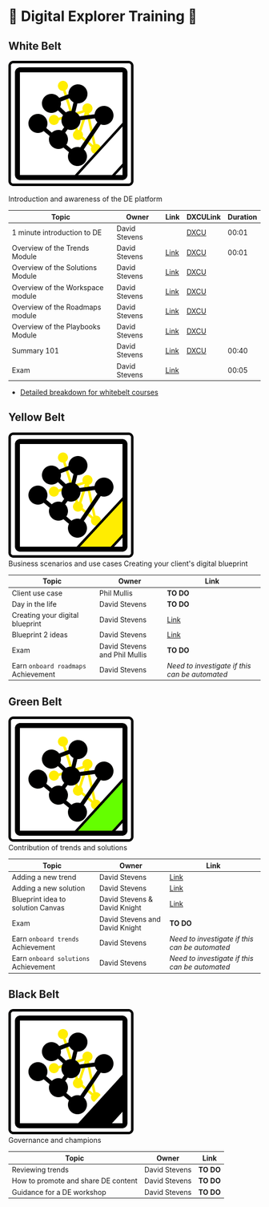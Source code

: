 # :construction: Digital Explorer Training :construction:


## White Belt
![](trainingBadges/WhiteBelt.png)<br>

Introduction and awareness of the DE platform

|Topic|Owner|Link|DXCULink|Duration|
|---|---|---|---|---|
|1 minute introduction to DE|David Stevens| |[DXCU](https://dxc.sabacloud.com/Saba/Web_spf/NA2PRD0005/common/ledetail/00054479) |00:01|
|Overview of the Trends Module| David Stevens|[Link](https://github.com/dxc-technology/dxc-digitalexplorer/blob/master/training/Trends/Trends100/readme.md)|[DXCU](https://dxc.sabacloud.com/Saba/Web_spf/NA2PRD0005/common/ledetail/00054453)|00:01|
|Overview of the Solutions Module| David Stevens|[Link](https://github.com/dxc-technology/dxc-digitalexplorer/tree/master/training/Solutions)|[DXCU](https://dxc.sabacloud.com/Saba/Web_spf/NA2PRD0005/common/ledetail/00054454)
|Overview of the Workspace module| David Stevens|[Link](https://github.com/dxc-technology/dxc-digitalexplorer/blob/master/training/Workspaces/readme.md)|[DXCU](https://dxc.sabacloud.com/Saba/Web_spf/NA2PRD0005/common/ledetail/00054455)
|Overview of the Roadmaps module| David Stevens|[Link](https://github.com/dxc-technology/dxc-digitalexplorer/blob/master/training/Roadmaps/RoadmapOverview.md)|[DXCU](https://dxc.sabacloud.com/Saba/Web_spf/NA2PRD0005/common/ledetail/00054469)
|Overview of the Playbooks Module| David Stevens|[Link](https://github.com/dxc-technology/dxc-digitalexplorer/blob/master/training/Playbooks/PlaybookOverview.md)|[DXCU](https://dxc.sabacloud.com/Saba/Web_spf/NA2PRD0005/common/ledetail/00054446)
|Summary 101| David Stevens|[Link](https://github.com/dxc-technology/dxc-digitalexplorer/blob/master/training/101/DXCDE101.md)|[DXCU](https://dxc.sabacloud.com/Saba/Web_spf/NA2PRD0005/common/ledetail/00054446)|00:40|
|Exam|David Stevens|[Link](examQuestions.md)||00:05|

- [Detailed breakdown for whitebelt courses](DXCUWhiteBeltCourses.md)

## Yellow Belt

![](trainingBadges/YellowBelt.png)<br>
Business scenarios and use cases
Creating your client's digital blueprint


|Topic|Owner|Link
|---|---|---|
|Client use case|Phil Mullis|**TO DO**
|Day in the life| David Stevens|**TO DO**
|Creating your digital blueprint|David Stevens|[Link](https://github.com/dxc-technology/dxc-digitalexplorer/blob/master/training/Roadmaps/InitialSetup.md)
|Blueprint 2 ideas|David Stevens|[Link](https://github.com/dxc-technology/dxc-digitalexplorer/blob/master/training/Roadmaps/RoadmapOutput.md) 
|Exam|David Stevens and Phil Mullis|**TO DO**
|Earn `onboard roadmaps` Achievement|David Stevens|_Need to investigate if this can be automated_

## Green Belt
![](trainingBadges/GreenBelt.png)<br>
Contribution of trends and solutions

|Topic|Owner|Link
|---|---|---|
|Adding a new trend|David Stevens|[Link](https://github.com/dxc-technology/dxc-digitalexplorer/blob/master/training/Trends/ContributingTrends/readme.md)
|Adding a new solution|David Stevens|[Link](https://github.com/dxc-technology/dxc-digitalexplorer/tree/master/training/Solutions/SubmittingSolutions)
|Blueprint idea to solution Canvas|David Stevens & David Knight|[Link](https://github.com/dxc-technology/dxc-digitalexplorer/blob/master/training/Roadmaps/Idea2Solution.md)
|Exam|David Stevens and David Knight|**TO DO**
|Earn `onboard trends` Achievement|David Stevens|_Need to investigate if this can be automated_
|Earn `onboard solutions` Achievement|David Stevens|_Need to investigate if this can be automated_

## Black Belt
![](trainingBadges/BlackBelt.png)<br>
Governance and champions

|Topic|Owner|Link
|---|---|---|
|Reviewing trends|David Stevens|**TO DO**
|How to promote and share DE content|David Stevens|**TO DO**
|Guidance for a DE workshop|David Stevens|**TO DO**


